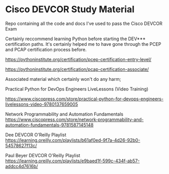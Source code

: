 # Cisco DEVCOR Study Material

Repo containing all the code and docs I've used to pass the Cisco DEVCOR Exam

Certainly reccommend learning Python before starting the DEV*** certification paths. It's certainly helped me to have gone through the PCEP and PCAP certification process before.

<https://pythoninstitute.org/certification/pcep-certification-entry-level/>

<https://pythoninstitute.org/certification/pcap-certification-associate/>

Associated material which certainly won't do any harm;

Practical Python for DevOps Engineers LiveLessons (Video Training)

<https://www.ciscopress.com/store/practical-python-for-devops-engineers-livelessons-video-9780137659005>

Network Programmability and Automation Fundamentals
<https://www.ciscopress.com/store/network-programmability-and-automation-fundamentals-9781587145148>

Dee DEVCOR O'Reilly Playlist
<https://learning.oreilly.com/playlists/b61af0ed-9f7a-4d26-92b0-54578627f13c/>

Paul Beyer DEVCOR O'Reilly Playlist
<https://learning.oreilly.com/playlists/e9baed1f-599c-434f-ab57-addcc4d7616b/>
